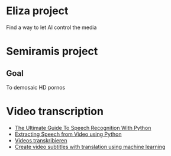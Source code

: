 # Eliza project
Find a way to let AI control the media
# Semiramis project
## Goal
To demosaic HD pornos

# Video transcription
- [The Ultimate Guide To Speech Recognition With Python](https://realpython.com/python-speech-recognition/)
- [Extracting Speech from Video using Python](https://towardsdatascience.com/extracting-speech-from-video-using-python-f0ec7e312d38)
- [Videos transkribieren](https://cloud.google.com/speech-to-text/docs/video-model)
- [Create video subtitles with translation using machine learning](https://aws.amazon.com/de/blogs/machine-learning/create-video-subtitles-with-translation-using-machine-learning/)